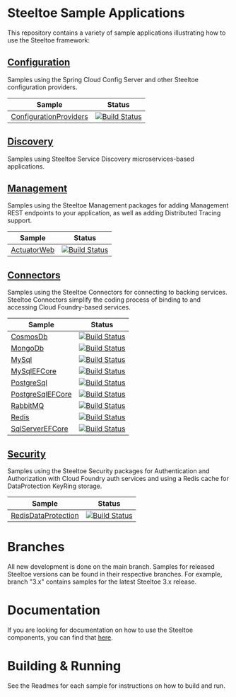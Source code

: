 # Steeltoe Sample Applications

This repository contains a variety of sample applications illustrating how to use the Steeltoe framework:

## [Configuration](Configuration)

Samples using the Spring Cloud Config Server and other Steeltoe configuration providers.

| Sample | Status |
| --- | --- |
| [ConfigurationProviders](Configuration/src/ConfigurationProviders) | [![Build Status](https://dev.azure.com/SteeltoeOSS/Steeltoe/_apis/build/status%2FSamples%2FConfiguration)](https://dev.azure.com/SteeltoeOSS/Steeltoe/_build/latest?definitionId=73) |

## [Discovery](Discovery)

Samples using Steeltoe Service Discovery microservices-based applications.

## [Management](Management/src)

Samples using the Steeltoe Management packages for adding Management REST endpoints to your application, as well as adding Distributed Tracing support.

| Sample | Status |
| --- | --- |
| [ActuatorWeb](./Management/src/ActuatorWeb/) | [![Build Status](https://dev.azure.com/SteeltoeOSS/Steeltoe/_apis/build/status/Samples/SteeltoeOSS.Samples%20%5BManagement_CloudFoundry%5D)](https://dev.azure.com/SteeltoeOSS/Steeltoe/_build/latest?definitionId=23) |

## [Connectors](Connectors)

Samples using the Steeltoe Connectors for connecting to backing services. Steeltoe Connectors simplify the coding process of binding to and accessing Cloud Foundry-based services.

| Sample | Status |
| --- | --- |
| [CosmosDb](Connectors/src/CosmosDb) | [![Build Status](https://dev.azure.com/SteeltoeOSS/Steeltoe/_apis/build/status/Samples/Steeltoe-Samples-Connectors-CosmosDb)](https://dev.azure.com/SteeltoeOSS/Steeltoe/_build/latest?definitionId=69) |
| [MongoDb](Connectors/src/MongoDb) | [![Build Status](https://dev.azure.com/SteeltoeOSS/Steeltoe/_apis/build/status/Samples/Steeltoe-Samples-Connectors-MongoDb)](https://dev.azure.com/SteeltoeOSS/Steeltoe/_build/latest?definitionId=70) |
| [MySql](Connectors/src/MySql) | [![Build Status](https://dev.azure.com/SteeltoeOSS/Steeltoe/_apis/build/status/Samples/Steeltoe-Samples-Connectors-MySql)](https://dev.azure.com/SteeltoeOSS/Steeltoe/_build/latest?definitionId=17) |
| [MySqlEFCore](Connectors/src/MySqlEFCore) | [![Build Status](https://dev.azure.com/SteeltoeOSS/Steeltoe/_apis/build/status/Samples/Steeltoe-Samples-Connectors-MySqlEFCore)](https://dev.azure.com/SteeltoeOSS/Steeltoe/_build/latest?definitionId=18) |
| [PostgreSql](Connectors/src/PostgreSql) | [![Build Status](https://dev.azure.com/SteeltoeOSS/Steeltoe/_apis/build/status/Samples/Steeltoe-Samples-Connectors-PostgreSql)](https://dev.azure.com/SteeltoeOSS/Steeltoe/_build/latest?definitionId=21) |
| [PostgreSqlEFCore](Connectors/src/PostgreSqlEFCore) | [![Build Status](https://dev.azure.com/SteeltoeOSS/Steeltoe/_apis/build/status/Samples/Steeltoe-Samples-Connectors-PostgreSqlEFCore)](https://dev.azure.com/SteeltoeOSS/Steeltoe/_build/latest?definitionId=22) |
| [RabbitMQ](Connectors/src/RabbitMQ) | [![Build Status](https://dev.azure.com/SteeltoeOSS/Steeltoe/_apis/build/status/Samples/Steeltoe-Samples-Connectors-RabbitMQ)](https://dev.azure.com/SteeltoeOSS/Steeltoe/_build/latest?definitionId=14) |
| [Redis](Connectors/src/Redis) | [![Build Status](https://dev.azure.com/SteeltoeOSS/Steeltoe/_apis/build/status/Samples/Steeltoe-Samples-Connectors-Redis)](https://dev.azure.com/SteeltoeOSS/Steeltoe/_build/latest?definitionId=20) |
| [SqlServerEFCore](Connectors/src/SqlServerEFCore) | [![Build Status](https://dev.azure.com/SteeltoeOSS/Steeltoe/_apis/build/status/Samples/Steeltoe-Samples-Connectors-SqlServerEFCore)](https://dev.azure.com/SteeltoeOSS/Steeltoe/_build/latest?definitionId=71) |

## [Security](Security)

Samples using the Steeltoe Security packages for Authentication and Authorization with Cloud Foundry auth services and using a Redis cache for DataProtection KeyRing storage.

| Sample | Status |
| --- | --- |
| [RedisDataProtection](Security/src/RedisDataProtection) | [![Build Status](https://dev.azure.com/SteeltoeOSS/Steeltoe/_apis/build/status%2FSamples%2FSteeltoe-Samples-Security-RedisDataProtection)](https://dev.azure.com/SteeltoeOSS/Steeltoe/_build/latest?definitionId=74) |

# Branches

All new development is done on the main branch. Samples for released Steeltoe versions can be found in their respective branches. For example, branch "3.x" contains samples for the latest Steeltoe 3.x release.

# Documentation

If you are looking for documentation on how to use the Steeltoe components, you can find that [here](https://steeltoe.io/docs/).

# Building & Running

See the Readmes for each sample for instructions on how to build and run.

